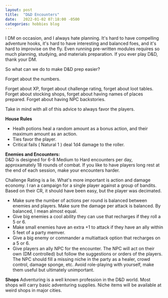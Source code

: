 ```yaml
---
layout: post
title:  "D&D Encounters"
date:   2022-01-02 07:18:00 -0500
categories: hobbies blog
---
```


I DM on occasion, and I always hate planning. It's hard to have compelling adventure hooks, it's hard to have interesting and balanced foes, and it's hard to improvise on the fly. Even running pre-written modules requires so much planning, studying, and materials preparation. If you ever play D&D, thank your DM.

So what can we do to make D&D prep easier?

Forget about the numbers.

Forget about XP, forget about challenge rating, forget about loot tables. Forget about stocking shops, forget about having names of places prepared. Forget about having NPC backstories.

Take in mind with all of this advice to always favor the players.

**House Rules**
- Healh potions heal a random amount as a bonus action, and their maximum amount as an action.
- Ties favor the player.
- Critical fails ( Natural 1 ) deal 1d4 damage to the roller.

**Enemies and Encounters:**  
D&D is designed for 6-8 Medium to Hard encounters per day, approxamately 18 rounds of combat. If you like to have players long rest at the end of each session, make your encounters harder.

Challenge Rating is a lie. What's more important is action and damage economy. I ran a campaign for a single player against a group of bandits. Based on their CR, it should have been easy, but the player was decimated.

- Make sure the number of actions per round is balanced between enemies and players. Make sure the damage per attack is balanced. By balanced, I mean almost equal. 
- Give big enemies a cool ability they can use that recharges if they roll a 5 or 6. 
- Make small enemies have an extra +1 to attack if they have an ally within 5 feet of a party memver.
- Give a big enemy or commander a multiattack option that recharges on a 5 or 6.
- Give players an ally NPC for the encounter. The NPC will act on their own (DM controlled) but follow the suggestions or orders of the players. The NPC should fill a missing niche in the party as a healer, crowd control, damage sponge, etc. Avoid role-playing with yourself, make them useful but ultimately unimportant.

**Shops**
Adventuring is a well known profession in the D&D world. Most shops will carry basic adventuring supplies. Niche items will be available at weird shops in major cities.
